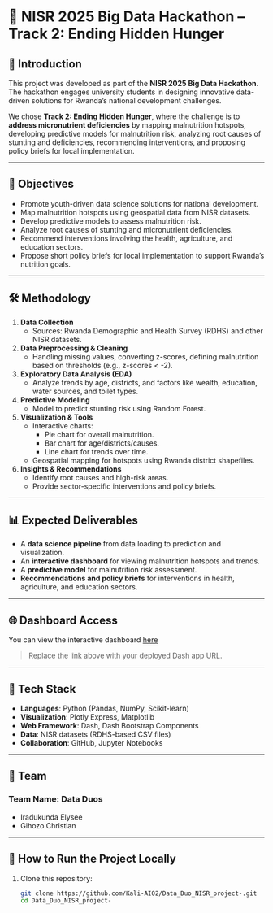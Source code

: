# 🥗 NISR 2025 Big Data Hackathon – Track 2: Ending Hidden Hunger  

## 📌 Introduction  
This project was developed as part of the **NISR 2025 Big Data Hackathon**. The hackathon engages university students in designing innovative data-driven solutions for Rwanda’s national development challenges.  

We chose **Track 2: Ending Hidden Hunger**, where the challenge is to **address micronutrient deficiencies** by mapping malnutrition hotspots, developing predictive models for malnutrition risk, analyzing root causes of stunting and deficiencies, recommending interventions, and proposing policy briefs for local implementation.  

---

## 🎯 Objectives  
- Promote youth-driven data science solutions for national development.  
- Map malnutrition hotspots using geospatial data from NISR datasets.  
- Develop predictive models to assess malnutrition risk.  
- Analyze root causes of stunting and micronutrient deficiencies.  
- Recommend interventions involving the health, agriculture, and education sectors.  
- Propose short policy briefs for local implementation to support Rwanda’s nutrition goals.  

---

## 🛠️ Methodology  
1. **Data Collection**  
   - Sources: Rwanda Demographic and Health Survey (RDHS) and other NISR datasets.  
2. **Data Preprocessing & Cleaning**  
   - Handling missing values, converting z-scores, defining malnutrition based on thresholds (e.g., z-scores < -2).  
3. **Exploratory Data Analysis (EDA)**  
   - Analyze trends by age, districts, and factors like wealth, education, water sources, and toilet types.  
4. **Predictive Modeling**  
   - Model to predict stunting risk using Random Forest.  
5. **Visualization & Tools**  
   - Interactive charts:  
     - Pie chart for overall malnutrition.  
     - Bar chart for age/districts/causes.  
     - Line chart for trends over time.  
   - Geospatial mapping for hotspots using Rwanda district shapefiles.  
6. **Insights & Recommendations**  
   - Identify root causes and high-risk areas.  
   - Provide sector-specific interventions and policy briefs.  

---

## 📊 Expected Deliverables  
- A **data science pipeline** from data loading to prediction and visualization.  
- An **interactive dashboard** for viewing malnutrition hotspots and trends.  
- A **predictive model** for malnutrition risk assessment.  
- **Recommendations and policy briefs** for interventions in health, agriculture, and education sectors.  

---

## 🌐 Dashboard Access  
You can view the interactive dashboard [here](https://your-dashboard-link.com)  

> Replace the link above with your deployed Dash app URL.

---

## 🚀 Tech Stack  
- **Languages**: Python (Pandas, NumPy, Scikit-learn)  
- **Visualization**: Plotly Express, Matplotlib  
- **Web Framework**: Dash, Dash Bootstrap Components  
- **Data**: NISR datasets (RDHS-based CSV files)  
- **Collaboration**: GitHub, Jupyter Notebooks  

---

## 👥 Team  
### Team Name: Data Duos  
- Iradukunda Elysee  
- Gihozo Christian  

---

## 📌 How to Run the Project Locally  
1. Clone this repository:  
   ```bash
   git clone https://github.com/Kali-AI02/Data_Duo_NISR_project-.git
   cd Data_Duo_NISR_project-

